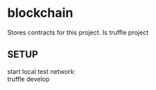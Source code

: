 # blockchain

Stores contracts for this project. Is truffle project

## SETUP

start local test network:   
truffle develop
